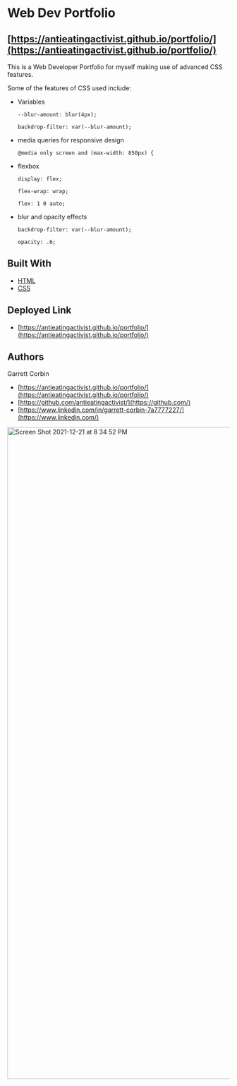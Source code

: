 # Web Dev Portfolio
## [https://antieatingactivist.github.io/portfolio/](https://antieatingactivist.github.io/portfolio/)

This is a Web Developer Portfolio for myself making use of advanced CSS features. 

Some of the features of CSS used include:

- Variables

    `--blur-amount: blur(4px);`
    
    `backdrop-filter: var(--blur-amount);`
    
- media queries for responsive design

    `@media only screen and (max-width: 850px) {`
   
- flexbox

    `display: flex;`
    
    `flex-wrap: wrap;`
    
    `flex: 1 0 auto;`
    
- blur and opacity effects

    `backdrop-filter: var(--blur-amount);`
    
    `opacity: .6;`



## Built With

* [HTML](https://developer.mozilla.org/en-US/docs/Web/HTML)
* [CSS](https://developer.mozilla.org/en-US/docs/Web/CSS)


## Deployed Link

* [https://antieatingactivist.github.io/portfolio/](https://antieatingactivist.github.io/portfolio/)


## Authors

Garrett Corbin

- [https://antieatingactivist.github.io/portfolio/](https://antieatingactivist.github.io/portfolio/)
- [https://github.com/antieatingactivist/](https://github.com/)
- [https://www.linkedin.com/in/garrett-corbin-7a7777227/](https://www.linkedin.com/)

<img width="1479" alt="Screen Shot 2021-12-21 at 8 34 52 PM" src="https://user-images.githubusercontent.com/1414728/147036152-196b566b-15a9-4c38-85fd-06f0b0b77386.png">
